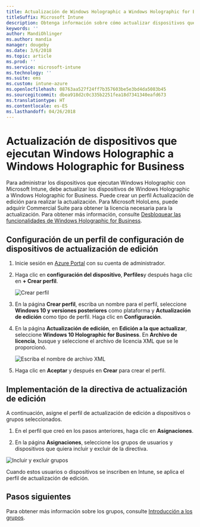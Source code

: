 ```yaml
---
title: Actualización de Windows Holographic a Windows Holographic for Business
titleSuffix: Microsoft Intune
description: Obtenga información sobre cómo actualizar dispositivos que ejecuten Windows Holographic a Windows Holographic for Business
keywords: ''
author: MandiOhlinger
ms.author: mandia
manager: dougeby
ms.date: 3/6/2018
ms.topic: article
ms.prod: ''
ms.service: microsoft-intune
ms.technology: ''
ms.suite: ems
ms.custom: intune-azure
ms.openlocfilehash: 08763aa527f24ff7b357603be5e3bd4da5083b45
ms.sourcegitcommit: dbea918d2c0c335b2251fea18d7341340eafd673
ms.translationtype: HT
ms.contentlocale: es-ES
ms.lasthandoff: 04/26/2018
---
```

# <a name="upgrade-devices-running-windows-holographic-to-windows-holographic-for-business"></a>Actualización de dispositivos que ejecutan Windows Holographic a Windows Holographic for Business


Para administrar los dispositivos que ejecutan Windows Holographic con Microsoft Intune, debe actualizar los dispositivos de Windows Holographic a Windows Holographic for Business. Puede crear un perfil Actualización de edición para realizar la actualización. Para Microsoft HoloLens, puede adquirir Commercial Suite para obtener la licencia necesaria para la actualización. Para obtener más información, consulte [Desbloquear las funcionalidades de Windows Holographic for Business](https://docs.microsoft.com/en-us/hololens/hololens-upgrade-enterprise).

## <a name="to-set-up-an-edition-upgrade-device-configuration-profile"></a>Configuración de un perfil de configuración de dispositivos de actualización de edición

1. Inicie sesión en [Azure Portal](https://portal.azure.com) con su cuenta de administrador.


2.  Haga clic en **configuración del dispositivo**, **Perfiles**y después haga clic en **+ Crear perfil**.

    ![Crear perfil](media/Holographic-create-profile.png)

3.  En la página **Crear perfil**, escriba un nombre para el perfil, seleccione **Windows 10 y versiones posteriores** como plataforma y **Actualización de edición** como tipo de perfil. Haga clic en **Configuración**.

5. En la página **Actualización de edición**, en **Edición a la que actualizar**, seleccione **Windows 10 Holographic for Business**. En **Archivo de licencia**, busque y seleccione el archivo de licencia XML que se le proporcionó.

    ![Escriba el nombre de archivo XML](media/Holographic-edition-upgrade.png)
 
5.  Haga clic en **Aceptar** y después en **Crear** para crear el perfil.


## <a name="deploy-the-edition-upgrade-policy"></a>Implementación de la directiva de actualización de edición

A continuación, asigne el perfil de actualización de edición a dispositivos o grupos seleccionados.

1. En el perfil que creó en los pasos anteriores, haga clic en **Asignaciones**.

2. En la página **Asignaciones**, seleccione los grupos de usuarios y dispositivos que quiera incluir y excluir de la directiva.

![Incluir y excluir grupos](media/Holographic-groups.PNG)

Cuando estos usuarios o dispositivos se inscriben en Intune, se aplica el perfil de actualización de edición. 

## <a name="next-steps"></a>Pasos siguientes

Para obtener más información sobre los grupos, consulte [Introducción a los grupos](get-started-groups.md).


